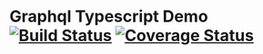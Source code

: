 # Graphql Typescript Demo [![Build Status](https://travis-ci.org/FinalDes/graphql-typescript.svg?branch=master)](https://travis-ci.org/FinalDes/graphql-typescript) [![Coverage Status](https://coveralls.io/repos/github/FinalDes/graphql-typescript/badge.svg?branch=master)](https://coveralls.io/github/FinalDes/graphql-typescript?branch=master)

